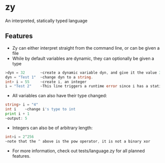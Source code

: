 ﻿# zy
An interpreted, statically typed language

## Features
* Zy can either interpret straight from the command line, or can be given a file
* While by default variables are dynamic, they can optionally be given a type  
```go
>dyn = 32       ~create a dynamic variable dyn, and give it the value 32  
dyn = "Test 1"  ~change dyn to a string.  
int> i = 55     ~create i, an integer  
i = "Test 2"    ~This line triggers a runtime error since i has a static typing  
```
* All variables can also have their type changed:  
```go
string> i = "4"  
int i    ~change i's type to int  
print i + 1  
~output: 5  
```
* Integers can also be of arbitrary length:  
```go
int>i = 2^256  
~note that the ^ above is the pow operator, it is not a binary xor  
```
* For more information, check out tests/language.zy for all planned features.
